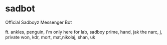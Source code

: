 # sadbot

Official Sadboyz Messenger Bot 

ft.
ankles, penguin, i'm only here for lab, sadboy prime, hand, jak the narc, j, private won, kdr, mort, mat,nikolaj, shan, uk

